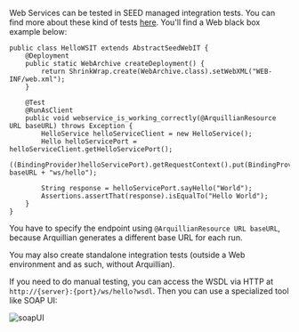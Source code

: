 Web Services can be tested in SEED managed integration tests. You can find more about these kind of tests 
[here](#!/seed-doc/test/integration). You'll find a Web black box example below:

```
public class HelloWSIT extends AbstractSeedWebIT {
    @Deployment
    public static WebArchive createDeployment() {
        return ShrinkWrap.create(WebArchive.class).setWebXML("WEB-INF/web.xml");
    }

    @Test
    @RunAsClient
    public void webservice_is_working_correctly(@ArquillianResource URL baseURL) throws Exception {
        HelloService helloServiceClient = new HelloService();
        Hello helloServicePort = helloServiceClient.getHelloServicePort();
        ((BindingProvider)helloServicePort).getRequestContext().put(BindingProvider.ENDPOINT_ADDRESS_PROPERTY, baseURL + "ws/hello");
        
        String response = helloServicePort.sayHello("World");
        Assertions.assertThat(response).isEqualTo("Hello World");
    }
}
```

You have to specify the endpoint using `@ArquillianResource URL baseURL`, because Arquillian generates
a different base URL for each run.

You may also create standalone integration tests (outside a Web environment and as such, without Arquillian).

If you need to do manual testing, you can access the WSDL via HTTP at `http://{server}:{port}/ws/hello?wsdl`. Then you 
can use a specialized tool like SOAP UI:

![soapUI](/img/seed/soapUI.png)

